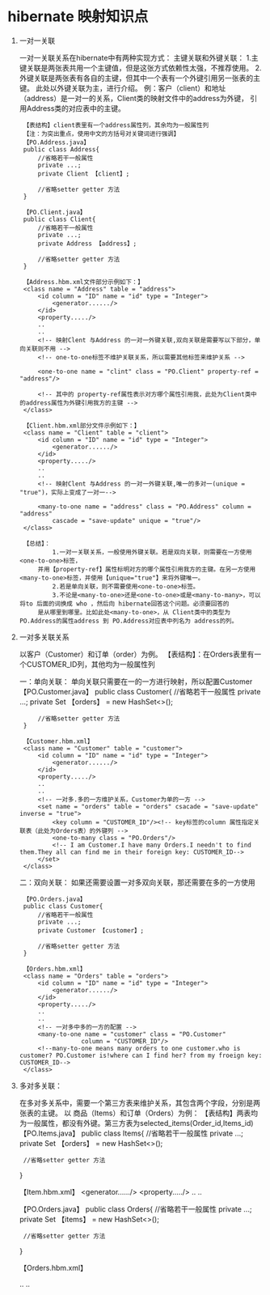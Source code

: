 # hibernate 映射知识点

1. 一对一关联

	一对一关联关系在hibernate中有两种实现方式：
		主键关联和外键关联：
			1.主键关联是两张表共用一个主键值，但是这张方式依赖性太强，不推荐使用。
			2.外键关联是两张表有各自的主键，但其中一个表有一个外键引用另一张表的主键。
		此处以外键关联为主，进行介绍。
		例：客户（client）和地址（address）是一对一的关系，Client类的映射文件中的address为外键，
		引用Address类的对应表中的主键。
		
		【表结构】client表里有一个address属性列，其余均为一般属性列
		【注：为突出重点，使用中文的方括号对关键词进行强调】
		【PO.Address.java】
		public class Address{
			//省略若干一般属性
			private ...;
			private Client 【client】;
			
			//省略setter getter 方法
		}
		
		【PO.Client.java】
		public class Client{
			//省略若干一般属性
			private ...;
			private Address 【address】;
			
			//省略setter getter 方法
		}
		
		【Address.hbm.xml文件部分示例如下：】
		<class name = "Address" table = "address">
			<id column = "ID" name = "id" type = "Integer">
				<generator....../>
			</id>
			<property...../>
			..
			..
			<!-- 映射Clent 与Address 的一对一外键关联,双向关联是需要写以下部分，单向关联则不用 -->
			<!-- one-to-one标签不维护关联关系，所以需要其他标签来维护关系 -->
			
			<one-to-one name = "clint" class = "PO.Client" property-ref = "address"/>
			
			<!-- 其中的 property-ref属性表示对方哪个属性引用我，此处为Client类中的address属性为外键引用我方的主键 -->
		</class>
		
		【Client.hbm.xml部分文件示例如下：】
		<class name = "Client" table = "client">
			<id column = "ID" name = "id" type = "Integer">
				<generator....../>
			</id>
			<property...../>
			..
			..
			<!-- 映射Clent 与Address 的一对一外键关联,唯一的多对一(unique = "true")，实际上变成了一对一-->
			
			<many-to-one name = "address" class = "PO.Address" column = "address"
				cascade = "save-update" unique = "true"/>
		</class>
		
		【总结】：
				1.一对一关联关系，一般使用外键关联。若是双向关联，则需要在一方使用<one-to-one>标签，
			并用【property-ref】属性标明对方的哪个属性引用我方的主键。在另一方使用<many-to-one>标签，并使用【unique="true"】来将外键唯一。
				2.若是单向关联，则不需要使用<one-to-one>标签。
				3.不论是<many-to-one>还是<one-to-one>或是<many-to-many>，可以将to 后面的词换成 who ，然后向 hibernate回答这个问题。必须要回答的
			是从哪里到哪里。比如此处<many-to-one>，从 Client类中的类型为PO.Address的属性address 到 PO.Address对应表中列名为 address的列。

2. 一对多关联关系

	以客户（Customer）和订单（order）为例。
	【表结构】：在Orders表里有一个CUSTOMER_ID列，其他均为一般属性列
	
	一：单向关联：
		单向关联只需要在一的一方进行映射，所以配置Customer
		【PO.Customer.java】
		public class Customer{
			//省略若干一般属性
			private ...;
			private Set<Orders> 【orders】 = new HashSet<>();
			
			//省略setter getter 方法
		}
		
		【Customer.hbm.xml】
		<class name = "Customer" table = "customer">
			<id column = "ID" name = "id" type = "Integer">
				<generator....../>
			</id>
			<property...../>
			..
			..
			<!-- 一对多.多的一方维护关系，Customer为单的一方 -->
			<set name = "orders" table = "orders" csacade = "save-update" inverse = "true">
				<key column = "CUSTOMER_ID"/><!-- key标签的column 属性指定关联表（此处为Orders表）的外键列 -->
				<one-to-many class = "PO.Orders"/>
				<!-- I am Customer.I have many Orders.I needn't to find them.They all can find me in their foreign key: CUSTOMER_ID-->
			</set>
		</class>
	二：双向关联：
		如果还需要设置一对多双向关联，那还需要在多的一方使用<many-to-one>
		
		【PO.Orders.java】
		public class Customer{
			//省略若干一般属性
			private ...;
			private Customer 【customer】;
			
			//省略setter getter 方法
		}
		
		【Orders.hbm.xml】
		<class name = "Orders" table = "orders">
			<id column = "ID" name = "id" type = "Integer">
				<generator....../>
			</id>
			<property...../>
			..
			..
			<!-- 一对多中多的一方的配置 -->
			<many-to-one name = "customer" class = "PO.Customer" 
						column = "CUSTOMER_ID"/>
			<!--many-to-one means many orders to one customer.who is customer? PO.Customer is!where can I find her? from my froeign key: CUSTOMER_ID-->
		</class>
3. 多对多关联：

	在多对多关系中，需要一个第三方表来维护关系，其包含两个字段，分别是两张表的主键。
	以 商品（Items）和订单（Orders）为例：
	【表结构】两表均为一般属性，都没有外键。第三方表为selected_items(Order_id,Items_id)
	【PO.Items.java】
	public class Items{
		//省略若干一般属性
		private ...;
		private Set<Orders> 【orders】 = new HashSet<>();
			
		//省略setter getter 方法
	}
		
	【Item.hbm.xml】
	<class name = "Items" table = "items">
		<id column = "ID" name = "id" type = "Integer">
			<generator....../>
		</id>
		<property...../>
		..
		..
		<!-- 此处的table为第三方表 -->
		<set name = "orders" table = "selected_items" cascade = "save-update" inverse = "true">
			<key column = "Items_id"/><!-- key标签的column 属性指定第三方表中自己对应的字段列 -->
			<many-to-many class = "PO.Orders" column = "Order_id">
			<!-- key 中 column 属性的值和 many-to-many 中的 column 属性值刚好相反 -->
		</set>
	</class>
	
	【PO.Orders.java】
	public class Orders{
		//省略若干一般属性
		private ...;
		private Set<Items> 【items】 = new HashSet<>();
			
		//省略setter getter 方法
	}
	
	【Orders.hbm.xml】
	
	<class name = "Orders" table = "orders">
		<id column = "ID" name = "id" type = "Integer">
			<generator....../>
		</id>
		<property...../>
		..
		..
		<set name = "items" table = "selected_items">
			<key column = "Order_id"/><!-- key标签的column 属性指定第三方表中自己对应的字段列 -->
			<many-to-many class = "PO.Orders" column = "Items_id">
			<!-- key 中 column 属性的值和 many-to-many 中的 column 属性值刚好相反 -->
		</set>
	</class>